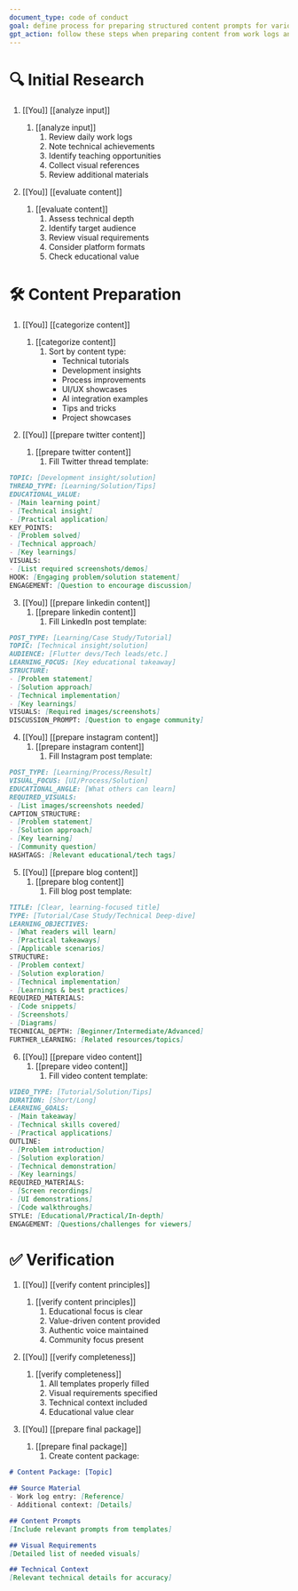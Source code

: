 ```yaml
---
document_type: code of conduct
goal: define process for preparing structured content prompts for various platforms
gpt_action: follow these steps when preparing content from work logs and other inputs
---
```


# 🔍 Initial Research

1. [[You]] [[analyze input]]
   1. [[analyze input]]
      1. Review daily work logs
      2. Note technical achievements
      3. Identify teaching opportunities
      4. Collect visual references
      5. Review additional materials

2. [[You]] [[evaluate content]]
   1. [[evaluate content]]
      1. Assess technical depth
      2. Identify target audience
      3. Review visual requirements
      4. Consider platform formats
      5. Check educational value

# 🛠️ Content Preparation

1. [[You]] [[categorize content]]
   1. [[categorize content]]
      1. Sort by content type:
         - Technical tutorials
         - Development insights
         - Process improvements
         - UI/UX showcases
         - AI integration examples
         - Tips and tricks
         - Project showcases

2. [[You]] [[prepare twitter content]]
   1. [[prepare twitter content]]
      1. Fill Twitter thread template:
```md
TOPIC: [Development insight/solution]
THREAD_TYPE: [Learning/Solution/Tips]
EDUCATIONAL_VALUE:
- [Main learning point]
- [Technical insight]
- [Practical application]
KEY_POINTS:
- [Problem solved]
- [Technical approach]
- [Key learnings]
VISUALS:
- [List required screenshots/demos]
HOOK: [Engaging problem/solution statement]
ENGAGEMENT: [Question to encourage discussion]
```

3. [[You]] [[prepare linkedin content]]
   1. [[prepare linkedin content]]
      1. Fill LinkedIn post template:
```md
POST_TYPE: [Learning/Case Study/Tutorial]
TOPIC: [Technical insight/solution]
AUDIENCE: [Flutter devs/Tech leads/etc.]
LEARNING_FOCUS: [Key educational takeaway]
STRUCTURE:
- [Problem statement]
- [Solution approach]
- [Technical implementation]
- [Key learnings]
VISUALS: [Required images/screenshots]
DISCUSSION_PROMPT: [Question to engage community]
```

4. [[You]] [[prepare instagram content]]
   1. [[prepare instagram content]]
      1. Fill Instagram post template:
```md
POST_TYPE: [Learning/Process/Result]
VISUAL_FOCUS: [UI/Process/Solution]
EDUCATIONAL_ANGLE: [What others can learn]
REQUIRED_VISUALS:
- [List images/screenshots needed]
CAPTION_STRUCTURE:
- [Problem statement]
- [Solution approach]
- [Key learning]
- [Community question]
HASHTAGS: [Relevant educational/tech tags]
```

5. [[You]] [[prepare blog content]]
   1. [[prepare blog content]]
      1. Fill blog post template:
```md
TITLE: [Clear, learning-focused title]
TYPE: [Tutorial/Case Study/Technical Deep-dive]
LEARNING_OBJECTIVES:
- [What readers will learn]
- [Practical takeaways]
- [Applicable scenarios]
STRUCTURE:
- [Problem context]
- [Solution exploration]
- [Technical implementation]
- [Learnings & best practices]
REQUIRED_MATERIALS:
- [Code snippets]
- [Screenshots]
- [Diagrams]
TECHNICAL_DEPTH: [Beginner/Intermediate/Advanced]
FURTHER_LEARNING: [Related resources/topics]
```

6. [[You]] [[prepare video content]]
   1. [[prepare video content]]
      1. Fill video content template:
```md
VIDEO_TYPE: [Tutorial/Solution/Tips]
DURATION: [Short/Long]
LEARNING_GOALS:
- [Main takeaway]
- [Technical skills covered]
- [Practical applications]
OUTLINE:
- [Problem introduction]
- [Solution exploration]
- [Technical demonstration]
- [Key learnings]
REQUIRED_MATERIALS:
- [Screen recordings]
- [UI demonstrations]
- [Code walkthroughs]
STYLE: [Educational/Practical/In-depth]
ENGAGEMENT: [Questions/challenges for viewers]
```

# ✅ Verification

1. [[You]] [[verify content principles]]
   1. [[verify content principles]]
      1. Educational focus is clear
      2. Value-driven content provided
      3. Authentic voice maintained
      4. Community focus present

2. [[You]] [[verify completeness]]
   1. [[verify completeness]]
      1. All templates properly filled
      2. Visual requirements specified
      3. Technical context included
      4. Educational value clear

3. [[You]] [[prepare final package]]
   1. [[prepare final package]]
      1. Create content package:
```md
# Content Package: [Topic]

## Source Material
- Work log entry: [Reference]
- Additional context: [Details]

## Content Prompts
[Include relevant prompts from templates]

## Visual Requirements
[Detailed list of needed visuals]

## Technical Context
[Relevant technical details for accuracy]
``` 
